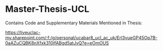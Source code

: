# Master-Thesis-UCL
Contains Code and Supplementary Materials Mentioned in Thesis:


https://liveuclac-my.sharepoint.com/:f:/g/personal/ucabar8_ucl_ac_uk/Erl3vueGP45Op7B-0aAZuCQBK8nXfxk310jfABgd5atJvQ?e=eOmOUS






